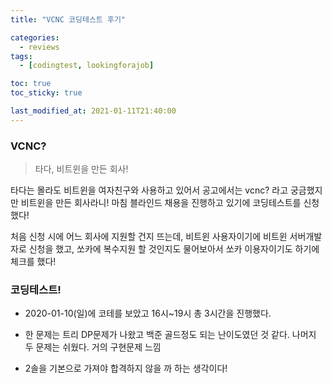 ```yaml
---
title: "VCNC 코딩테스트 후기"

categories:
  - reviews
tags:
  - [codingtest, lookingforajob]

toc: true
toc_sticky: true

last_modified_at: 2021-01-11T21:40:00
---
```


### VCNC?
> 타다, 비트윈을 만든 회사!  

타다는 몰라도 비트윈을 여자친구와 사용하고 있어서 공고에서는 vcnc? 라고 궁금했지만 비트윈을 만든 회사라니! 마침 블라인드 채용을 진행하고 있기에 코딩테스트를 신청했다!  

처음 신청 시에 어느 회사에 지원할 건지 뜨는데, 비트윈 사용자이기에 비트윈 서버개발자로 신청을 했고, 쏘카에 복수지원 할 것인지도 물어보아서 쏘카 이용자이기도 하기에 체크를 했다!  

### 코딩테스트!

- 2020-01-10(일)에 코테를 보았고 16시~19시 총 3시간을 진행했다.

- 한 문제는 트리 DP문제가 나왔고 백준 골드정도 되는 난이도였던 것 같다. 나머지 두 문제는 쉬웠다. 거의 구현문제 느낌

- 2솔을 기본으로 가져야 합격하지 않을 까 하는 생각이다!
